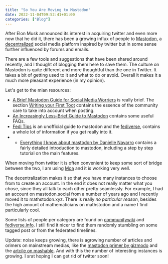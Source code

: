 ```yaml
---
title: "So You Are Moving to Mastodon"
date: 2022-11-04T09:52:41+01:00
categories: ["Blog"]
---
```


After Elon Musk announced its interest in acquiring twitter and even more now that he did it, there has been a growing influx of people to [Mastodon](https://joinmastodon.org/), a [decentralized](https://axbom.com/fediverse/) social media platform inspired by twitter but in some sense further influenced by forums and emails.

There are a few tools and suggestions that have been shared around recently, and I thought of blogging them here to save them.
The culture on Mastodon is quite different and more thoughtful than the one in Twitter.
It takes a bit of getting used to it and what to do or avoid.
Overall it makes it a much more pleasant experience (in my opinion).

Let's get to the mian resources:

- [A Brief Mastodon Guide for Social Media Worriers](https://axbom.com/mastodon-guide/) is really brief. The section [Writing your First Toot](https://axbom.com/mastodon-guide/#writing-your-first-toot) contains the essence of the community care to take into account when posting.
- [An Increasingly Less-Brief Guide to Mastodon](https://github.com/joyeusenoelle/GuideToMastodon/) contains some useful FAQs.
- [Fedi Tips](https://fedi.tips/) is an unofficial guide to mastodon and the [fediverse](https://axbom.com/fediverse/), contains a whole lot of information if you get really into it.
- - [Everything I know about mastodon by Danielle Navarro](https://blog.djnavarro.net/posts/2022-11-03_what-i-know-about-mastodon/) contains a fairly detailed introduction to mastodon, including a step by step tutorial on the main features.

When moving from twitter it is often convenient to keep some sort of bridge between the two, I am using [Moa](https://moa.party/) and it is working very well.

The decentralization makes it so that you have many instances to choose from to create an account. In the end it does not really matter what you chose, since they all talk to each other pretty seamlessly.
For example, I had an account on mastodon.social from a number of years ago and I recently moved it to mathstodon.xyz.
There is really *no particular reason*, besides the high amount of mathematicians on mathstodon and a name I find particularly cool.

Some lists of people per category are found on [communitywiki](https://communitywiki.org/trunk) and [fediverse.info](https://fediverse.info/explore/people). I still find it nicer to find them randomly stumbling on some tagged post or from the federated timelines.

Update: noise keeps growing, there is agrowing number of articles and orimers on mainstream medias, like the [mastodon primer by gizmodo](https://gizmodo.com/how-to-join-mastodon-twitter-alternative-elon-musk-1849739031) and the [artcile on mashable](https://mashable.com/article/mastodon-twitter-alternative-elon-musk). And with this the number of interesting instances is growing. I srat hoping I can get rid of twitter soon!
